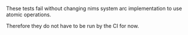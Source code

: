 These tests fail without changing nims system arc implementation to use atomic operations.

Therefore they do not have to be run by the CI for now.
